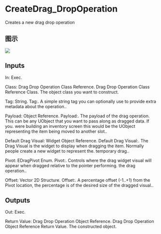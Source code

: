 # CreateDrag_DropOperation

Creates a new drag drop operation

## 图示

![]($-20221218-21214428.png)

## Inputs

In: Exec.

Class: Drag Drop Operation Class Reference. Drag Drop Operation Class Reference Class. The object class you want to construct.

Tag: String. Tag:. A simple string tag you can optionally use to provide extra metadata about the operation..

Payload: Object Reference. Payload:. The payload of the drag operation. This can be any UObject that you want to pass along as dragged data. If you. were building an inventory screen this would be the UObject representing the item being moved to another slot..

Default Drag Visual: Widget Object Reference. Default Drag Visual:. The Drag Visual is the widget to display when dragging the item. Normally people create a new widget to represent the. temporary drag..

Pivot: EDragPivot Enum. Pivot:. Controls where the drag widget visual will appear when dragged relative to the pointer performing. the drag operation..

Offset: Vector 2D Structure. Offset:. A percentage offset (-1..+1) from the Pivot location, the percentage is of the desired size of the dragged visual..  

## Outputs

Out: Exec.

Return Value: Drag Drop Operation Object Reference. Drag Drop Operation Object Reference Return Value. The constructed object.

